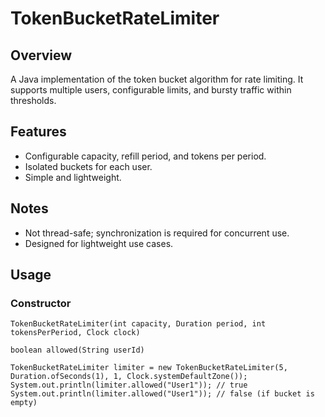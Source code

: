 # TokenBucketRateLimiter

## Overview
A Java implementation of the token bucket algorithm for rate limiting. It supports multiple users, configurable limits, and bursty traffic within thresholds.

## Features
- Configurable capacity, refill period, and tokens per period.
- Isolated buckets for each user.
- Simple and lightweight.


## Notes
- Not thread-safe; synchronization is required for concurrent use.
- Designed for lightweight use cases.

## Usage
### Constructor

```
TokenBucketRateLimiter(int capacity, Duration period, int tokensPerPeriod, Clock clock)

boolean allowed(String userId)

TokenBucketRateLimiter limiter = new TokenBucketRateLimiter(5, Duration.ofSeconds(1), 1, Clock.systemDefaultZone());
System.out.println(limiter.allowed("User1")); // true
System.out.println(limiter.allowed("User1")); // false (if bucket is empty)
```
